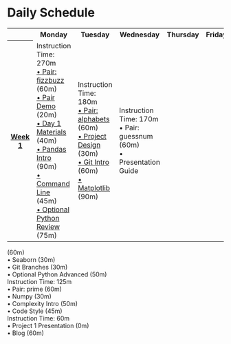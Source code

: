 # Daily Schedule

<table>
 <tr>
  <th>
  </th>
  <th>
   Monday
  </th>
  <th>
   Tuesday
  </th>
  <th>
   Wednesday
  </th>
  <th>
   Thursday
  </th>
  <th>
   Friday
  </th>
 </tr>
 <tr>
  <th>
   <a href="/schedule/week-01">
    Week 1
   </a>
  </th>
  <td>
   Instruction Time: 270m
   <br/>
   <a href="pairs/fizzbuzz">
    • Pair: fizzbuzz
   </a>
   (60m)
   <br/>
   <a href="/curriculum/project-01/pair_demo">
    • Pair Demo
   </a>
   (20m)
   <br/>
   <a href="/curriculum/project-01/day-1-materials">
    • Day 1 Materials
   </a>
   (40m)
   <br/>
   <a href="/curriculum/project-01/pandas-intro">
    • Pandas Intro
   </a>
   (90m)
   <br/>
   <a href="/curriculum/project-01/command-line">
    • Command Line
   </a>
   (45m)
   <br/>
   <a href="/curriculum/project-01/python-review">
    • Optional Python Review
   </a>
   (75m)
   <br/>
  </td>
  <td>
   Instruction Time: 180m
   <br/>
   <a href="pairs/alphabets">
    • Pair: alphabets
   </a>
   (60m)
   <br/>
   <a href="/curriculum/project-01/design">
    • Project Design
   </a>
   (30m)
   <br/>
   <a href="/curriculum/project-01/git-1">
    • Git Intro
   </a>
   (60m)
   <br/>
   <a href="/curriculum/project-01/matplotlib">
    • Matplotlib
   </a>
   (90m)
   <br/>
  </td>
  <td>
   Instruction Time: 170m
   <br/>
   • Pair: guessnum (60m)
   <br/>
   • Presentation Guide
  </td>
 </tr>
</table>
(60m)
<br/>
• Seaborn
(30m)
<br/>
• Git Branches
(30m)
<br/>
• Optional Python Advanced
(50m)
<br/>
<td>
 Instruction Time: 125m
 <br/>
 • Pair: prime (60m)
 <br/>
 • Numpy
</td>
(30m)
<br/>
• Complexity Intro
(50m)
<br/>
• Code Style
(45m)
<br/>
<td>
 Instruction Time: 60m
 <br/>
 • Project 1 Presentation
</td>
(0m)
<br/>
• Blog
(60m)
<br/>

